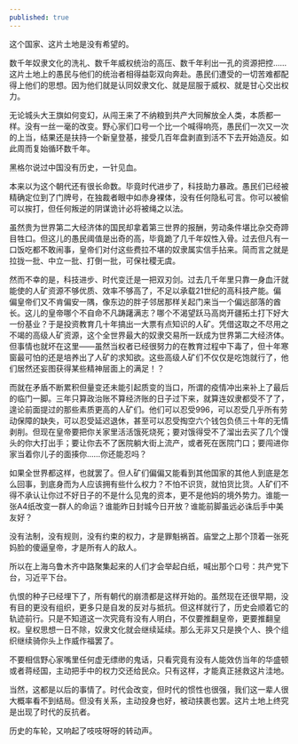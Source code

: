 ```yaml
---
published: true
---
```


这个国家、这片土地是没有希望的。

数千年奴隶文化的洗礼、数千年威权统治的高压、数千年利出一孔的资源把控……这片土地上的愚民与他们的统治者相得益彰双向奔赴。愚民们遭受的一切苦难都配得上他们的思想。因为他们就是认同奴隶文化、就是屈服于威权、就是甘心交出权力。

无论城头大王旗如何变幻，从闯王来了不纳粮到共产大同解放全人类，本质都一样。没有一丝一毫的改变。野心家们口号一个比一个喊得响亮，愚民们一次又一次的上当，结果还是扶持一个新皇登基，接受几百年盘剥直到活不下去开始造反。如此周而复始循环数千年。

黑格尔说过中国没有历史，一针见血。

本来以为这个朝代还有很长命数。毕竟时代进步了，科技助力暴政。愚民们已经被精确定位到了门牌号，在独裁者眼中如赤身裸体，没有任何隐私可言。你可以被偷可以挨打，但任何叛逆的阴谋诡计必将被绳之以法。

虽然贵为世界第二大经济体的国民却拿着第三世界的报酬，劳动条件堪比杂交奇蹄目牲口。但这儿的愚民阈值是出奇的高，毕竟跪了几千年奴性入骨。过去但凡有一口饭吃都不敢闹事，皇帝们对付这些费拉不堪的奴隶属实信手拈来。简而言之就是拉拢一批、中立一批、打倒一批，可保社稷无虞。

然而不幸的是，科技进步、时代变迁是一把双刃剑。过去几千年里只靠一身血汗就能使的人矿资源不够优质、效率不够高了，不足以承载21世纪的高科技产能。偏偏皇帝们又不肯偏安一隅，像东边的胖子邻居那样关起门来当一个偏远部落的酋长。这儿的皇帝哪个不自命不凡踌躇满志？哪个不渴望跃马高岗开疆拓土打下好大一份基业？于是投资教育几十年搞出一大票有点知识的人矿。凭借这取之不尽用之不竭的高级人矿资源，这个全世界最大的奴隶交易所一跃成为世界第二大经济体。但事情也就坏在这里——虽然当权者已经很努力的在教育过程中下毒了，但十年寒窗最可怕的还是培养出了人矿的求知欲。这些高级人矿们不仅仅是吃饱就行了，他们居然还妄图获得某些精神层面上的满足！？

而就在矛盾不断累积但量变还未能引起质变的当口，所谓的疫情冲出来补上了最后的临门一脚。三年只算政治账不算经济账的日子过下来，就算连奴隶都受不了了，遑论前面提过的那些素质更高的人矿们。他们可以忍受996，可以忍受几乎所有劳动保障的缺失，可以忍受延迟退休，甚至可以忍受掏空六个钱包负债三十年的无情剥削。但现在皇帝要把你关家里活活饿死烧死；要对饿得受不了溜出去买了几个馒头的你大打出手；要让你去不了医院躺大街上流产，或者死在医院门口；要闯进你家当着你儿子的面揍你……你还能忍吗？

如果全世界都这样，也就罢了。但人矿们偏偏又能看到其他国家的其他人到底是怎么回事，到底身而为人应该拥有些什么权力？不怕不识货，就怕货比货。人矿们不得不承认让你过不好日子的不是什么见鬼的资本，更不是他妈的境外势力。谁能一张A4纸改变一群人的命运？谁能昨日封城今日开放？谁能前脚虽远必诛后手中美友好？

没有法制，没有规则，没有约束的权力，才是罪魁祸首。庙堂之上那个顶着一张死妈脸的傻逼皇帝，才是所有人的敌人。

所以在上海乌鲁木齐中路聚集起来的人们才会举起白纸，喊出那个口号：共产党下台，习近平下台。

仇恨的种子已经埋下了，所有朝代的崩溃都是这样开始的。虽然现在还很早期，没有目的更没有组织，更多只是自发的反对与抵抗。但这样就行了，历史会顺着它的轨迹前行。只是不知道这一次究竟有没有人明白，不仅要推翻皇帝，更要推翻皇权。皇权思想一日不除，奴隶文化就会继续延续。那么无非又只是换个人、换个组织继续骑你头上作威作福罢了。

不要相信野心家嘴里任何虚无缥缈的鬼话，只看究竟有没有人能效仿当年的华盛顿或者蒋经国，主动把手中的权力交还给民众。只有这样，才能真正拯救这片洼地。

当然，这都是以后的事情了。时代会改变，但时代的惯性也很强，我们这一辈人很大概率看不到结局。但没有关系，主动投身也好，被动挟裹也罢。这片土地上终究是出现了时代的反抗者。

历史的车轮，又响起了吱吱呀呀的转动声。
